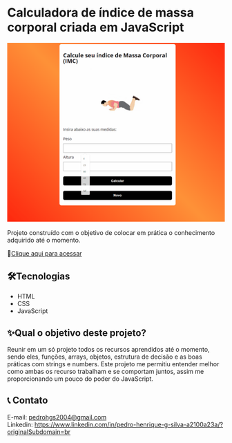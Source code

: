 # Calculadora de índice de massa corporal criada em JavaScript

![preview](./imagemgif.gif)

Projeto construído com o objetivo de colocar em prática o conhecimento adquirido até o momento.

🔗[Clique aqui para acessar](https://pedrodevvv.github.io/Calculadora-IMC-JS/)



## 🛠️Tecnologias

* HTML
* CSS
* JavaScript

## ✨Qual o objetivo deste projeto?

Reunir em um só projeto todos os recursos aprendidos até o momento, sendo eles, funções, arrays, objetos, estrutura de decisão e as boas práticas com strings e numbers. Este projeto me permitiu entender melhor como ambas os recurso trabalham e se comportam juntos, assim me proporcionando um pouco do poder do JavaScript. 

## 📞 Contato

E-mail: pedrohgs2004@gmail.com <br>
Linkedin: https://www.linkedin.com/in/pedro-henrique-g-silva-a2100a23a/?originalSubdomain=br

